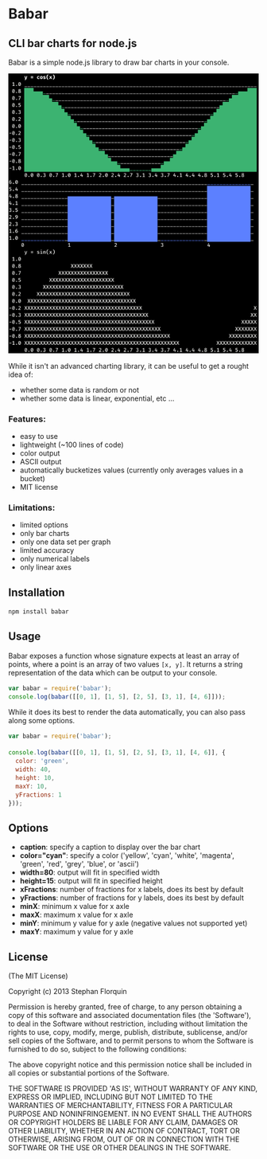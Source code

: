 # Babar

## CLI bar charts for node.js

Babar is a simple node.js library to draw bar charts in your console.

![Sample](https://github.com/stephan83/babar/raw/master/img/sample.png)

While it isn't an advanced charting library, it can be useful to get a rought idea of:

* whether some data is random or not
* whether some data is linear, exponential, etc ...

### Features:

* easy to use
* lightweight (~100 lines of code)
* color output
* ASCII output
* automatically bucketizes values (currently only averages values in a bucket)
* MIT license

### Limitations:

* limited options
* only bar charts
* only one data set per graph
* limited accuracy
* only numerical labels
* only linear axes

## Installation

```bash
npm install babar
```

## Usage

Babar exposes a function whose signature expects at least an array of points, where a point is an array of two values `[x, y]`. It returns a string representation of the data which can be output to your console.

```js
var babar = require('babar');
console.log(babar([[0, 1], [1, 5], [2, 5], [3, 1], [4, 6]]));
```

While it does its best to render the data automatically, you can also pass along some options.

```js
var babar = require('babar');

console.log(babar([[0, 1], [1, 5], [2, 5], [3, 1], [4, 6]], {
  color: 'green',
  width: 40,
  height: 10,
  maxY: 10,
  yFractions: 1
}));
```

## Options

* **caption**: specify a caption to display over the bar chart
* **color="cyan"**: specify a color ('yellow', 'cyan', 'white', 'magenta', 'green', 'red', 'grey', 'blue', or 'ascii')
* **width=80**: output will fit in specified width
* **height=15**: output will fit in specified height
* **xFractions**: number of fractions for x labels, does its best by default
* **yFractions**: number of fractions for y labels, does its best by default
* **minX**: minimum x value for x axle
* **maxX**: maximum x value for x axle
* **minY**: minimum y value for y axle (negative values not supported yet)
* **maxY**: maximum y value for y axle

## License

(The MIT License)

Copyright (c) 2013 Stephan Florquin

Permission is hereby granted, free of charge, to any person obtaining
a copy of this software and associated documentation files (the
'Software'), to deal in the Software without restriction, including
without limitation the rights to use, copy, modify, merge, publish,
distribute, sublicense, and/or sell copies of the Software, and to
permit persons to whom the Software is furnished to do so, subject to
the following conditions:

The above copyright notice and this permission notice shall be
included in all copies or substantial portions of the Software.

THE SOFTWARE IS PROVIDED 'AS IS', WITHOUT WARRANTY OF ANY KIND,
EXPRESS OR IMPLIED, INCLUDING BUT NOT LIMITED TO THE WARRANTIES OF
MERCHANTABILITY, FITNESS FOR A PARTICULAR PURPOSE AND NONINFRINGEMENT.
IN NO EVENT SHALL THE AUTHORS OR COPYRIGHT HOLDERS BE LIABLE FOR ANY
CLAIM, DAMAGES OR OTHER LIABILITY, WHETHER IN AN ACTION OF CONTRACT,
TORT OR OTHERWISE, ARISING FROM, OUT OF OR IN CONNECTION WITH THE
SOFTWARE OR THE USE OR OTHER DEALINGS IN THE SOFTWARE.
